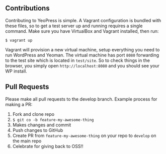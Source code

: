 ## Contributions

Contributing to YeoPress is simple.  A Vagrant configuration is bundled with these files, so to get a test server up and running requires a single command.  Make sure you have VirtualBox and Vagrant installed, then run:

	$ vagrant up

Vagrant will provision a new virtual machine, setup everything you need to run WordPress and Yeoman.  The virtual machine has port `8080` forwarding to the test site which is located in `test/site`.  So to check things in the browser, you simply open `http://localhost:8080` and you should see your WP install.

## Pull Requests

Please make all pull requests to the develop branch.  Example process for making a PR:

1. Fork and clone repo
2. `$ git co -b feature-my-awesome-thing`
3. Makes changes and commit
4. Push changes to GitHub
5. Create PR from `feature-my-awesome-thing` on your repo to `develop` on the main repo
6. Celebrate for giving back to OSS!!
